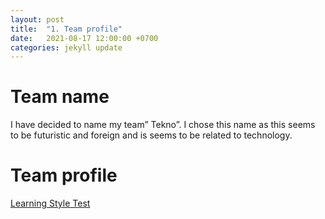 ```yaml
---
layout: post
title:  "1. Team profile"
date:   2021-08-17 12:00:00 +0700
categories: jekyll update
---
```

# Team name
I have decided to name my team” Tekno”. I chose this name as this seems to be futuristic and foreign and is seems to be related to technology.

# Team profile
[Learning Style Test](https://github.com/DuploMinh/COSC2083-ASM2/blob/main/docs/assets/Picture1.png)